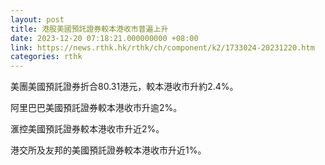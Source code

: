 ```yaml
---
layout: post
title: 港股美國預託證券較本港收市普遍上升
date: 2023-12-20 07:18:21.000000000 +08:00
link: https://news.rthk.hk/rthk/ch/component/k2/1733024-20231220.htm
categories: rthk
---
```


美團美國預託證券折合80.31港元，較本港收市升約2.4%。

阿里巴巴美國預託證券較本港收市升逾2%。

滙控美國預託證券較本港收市升近2%。

港交所及友邦的美國預託證券較本港收市升近1%。
